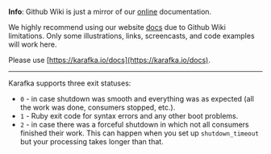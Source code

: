 **Info**: Github Wiki is just a mirror of our [online](https://karafka.io/docs) documentation.

We highly recommend using our website [docs](https://karafka.io/docs) due to Github Wiki limitations. Only some illustrations, links, screencasts, and code examples will work here.

Please use [https://karafka.io/docs](https://karafka.io/docs).

---


Karafka supports three exit statuses:

- ```0``` - in case shutdown was smooth and everything was as expected (all the work was done, consumers stopped, etc.).
- ```1``` - Ruby exit code for syntax errors and any other boot problems.
- ```2``` - in case there was a forceful shutdown in which not all consumers finished their work. This can happen when you set up ```shutdown_timeout``` but your processing takes longer than that.
